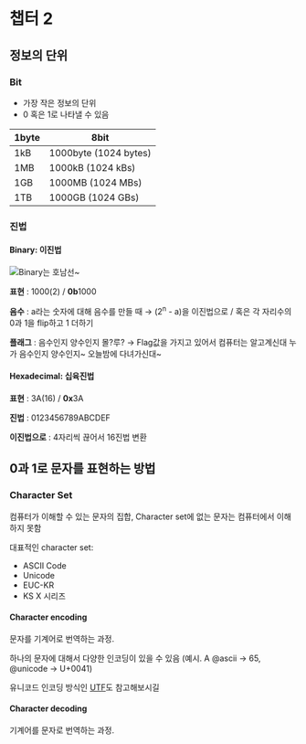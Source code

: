 # 챕터 2



## 정보의 단위

### Bit

- 가장 작은 정보의 단위
- 0 혹은 1로 나타낼 수 있음

| 1byte | 8bit                  |
| ----- | --------------------- |
| 1kB   | 1000byte (1024 bytes) |
| 1MB   | 1000kB (1024 kBs)     |
| 1GB   | 1000MB (1024 MBs)     |
| 1TB   | 1000GB (1024 GBs)     |

### 진법

#### Binary: 이진법

![Binary는 호남선~](https://d2u3dcdbebyaiu.cloudfront.net/uploads/atch_img/298/bb849c6cab722ec056173453e89aa315_res.jpeg)

**표현** : 1000(2) / **0b**1000

**음수** : a라는 숫자에 대해 음수를 만들 때 → (2<sup>n</sup> - a)을 이진법으로 / 혹은 각 자리수의 0과 1을 flip하고 1 더하기

**플래그** : 음수인지 양수인지 몰?루? → Flag값을 가지고 있어서 컴퓨터는 알고계신대 누가 음수인지 양수인지~ 오늘밤에 다녀가신대~



#### Hexadecimal: 십육진법

**표현** : 3A(16) / **0x**3A

**진법** : 0123456789ABCDEF

**이진법으로** : 4자리씩 끊어서 16진법 변환



## 0과 1로 문자를 표현하는 방법

### Character Set

컴퓨터가 이해할 수 있는 문자의 집합, Character set에 없는 문자는 컴퓨터에서 이해하지 못함

대표적인 character set:

- ASCII Code
- Unicode
- EUC-KR
- KS X 시리즈

#### Character encoding

문자를 기계어로 번역하는 과정.

하나의 문자에 대해서 다양한 인코딩이 있을 수 있음 (예시. A @ascii → 65, @unicode → U+0041)

유니코드 인코딩 방식인 [UTF](https://en.wikipedia.org/wiki/Unicode#UTF)도 참고해보시길

#### Character decoding

기계어를 문자로 번역하는 과정.
